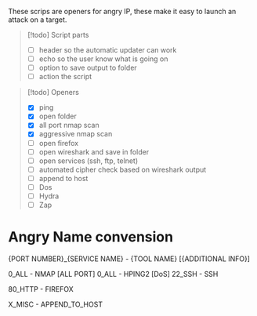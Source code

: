 These scrips are openers for angry IP, these make it easy to launch an attack on a target.

> [!todo] Script parts
> - [ ] header so the automatic updater can work
> - [ ] echo so the user know what is going on
> - [ ] option to save output to folder
> - [ ] action the script

> [!todo] Openers
> - [X] ping
> - [X] open folder
> - [X] all port nmap scan
> - [X] aggressive nmap scan
> - [ ] open firefox
> - [ ] open wireshark and save in folder
> - [ ] open services (ssh, ftp, telnet)
> - [ ] automated cipher check based on wireshark output
> - [ ] append to host
> - [ ] Dos
> - [ ] Hydra
> - [ ] Zap

# Angry Name convension

{PORT NUMBER}_{SERVICE NAME} - {TOOL NAME} [{ADDITIONAL INFO}]

0_ALL - NMAP [ALL PORT]
0_ALL - HPING2 [DoS]
22_SSH - SSH


80_HTTP - FIREFOX

X_MISC - APPEND_TO_HOST